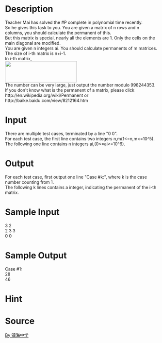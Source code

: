 
# Description

<div class="content"><div>Teacher Mai has solved the #P complete in polynomial time recently.</div>
<div></div>
<div>So he gives this task to you. You are given a matrix of n rows and n columns, you should calculate the permanent of this.</div>
<div></div>
<div>But this matrix is special, nearly all the elements are 1. Only the cells on the main diagonal are modified.</div>
<div></div>
<div>You are given n integers ai. You should calculate permanents of m matrices. The size of i-th matrix is n+i-1.</div>
<div></div>
<div>In i-th matrix,</div>
<div></div>
<div></div>
<div><img src="source/bzoj/3860/img/aHR0cHM6Ly9seWRzeS5jb20vSnVkZ2VPbmxpbmUvdXBsb2FkLzIwMTUwMS8xMTEuanBn.jpg" width="236" height="70" alt=""/></div>
<div>The number can be very large, just output the number modulo 998244353.</div>
<div></div>
<div>If you don&#39;t know what is the permanent of a matrix, please click http://en.wikipedia.org/wiki/Permanent or http://baike.baidu.com/view/8212164.htm</div>
<p></p></div>

# Input

<div class="content"><div>There are multiple test cases, terminated by a line &#34;0 0&#34;.</div>
<div></div>
<div>For each test case, the first line contains two integers n,m(1&lt;=n,m&lt;=10^5).</div>
<div></div>
<div>The following one line contains n integers ai,(0&lt;=ai&lt;=10^6).</div>
<p></p></div>

# Output

<div class="content"><div>For each test case, first output one line &#34;Case #k:&#34;, where k is the case number counting from 1.</div>
<div>
<div></div>
<div>The following k lines contains a integer, indicating the permanent of the i-th matrix.</div>
</div>
<p></p></div>

# Sample Input

<div class="content"><span class="sampledata">3 2<br/>
2 3 3<br/>
0 0</span></div>

# Sample Output

<div class="content"><span class="sampledata">Case #1:<br/>
28<br/>
46<br/>
</span></div>

# Hint

<div class="content"><p></p></div>

# Source

<div class="content"><p><a href="problemset.php?search=By 镇海中学">By 镇海中学</a></p></div>

